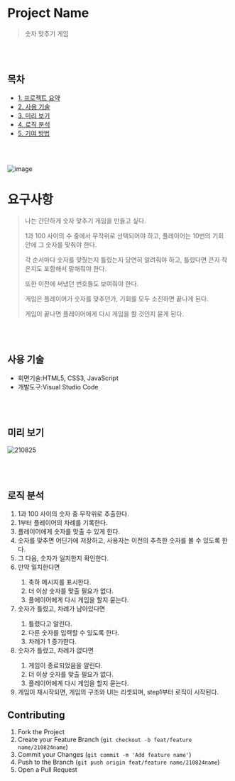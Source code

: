# Project Name
> 숫자 맞추기 게임

<br/>
<br/>

<!-- TABLE OF CONTENTS -->
## 목차

- [1. 프로젝트 요약](#요구-사항)
- [2. 사용 기술](#사용-기술)
- [3. 미리 보기](#미리-보기)
- [4. 로직 분석](#로직-분석)
- [5. 기여 방법](#Contributing)


<br/>
<br/>

<!-- ABOUT THE PROJECT -->

![image](https://user-images.githubusercontent.com/77667889/130807871-b1ea94d4-990c-4dc0-a699-e9c285d2d353.png)

# 요구사항

> 나는 간단하게 숫자 맞추기 게임을 만들고 싶다.
>
> 1과 100 사이의 수 중에서 무작위로 선택되어야 하고, 플레이어는
> 10번의 기회 안에 그 숫자를 맞춰야 한다.
>
> 각 순서마다 숫자를 맞췄는지 틀렸는지 당연히 알려줘야 하고, 틀렸다면 큰지 작은지도 포함해서 말해줘야 한다.
>
> 또한 이전에 써냈던 번호들도 보여줘야 한다.
>
> 게임은 플레이어가 숫자를 맞추던가, 기회를 모두 소진하면 끝나게 된다.
>
> 게임이 끝나면 플레이어에게 다시 게임을 할 것인지 묻게 된다.

<br/>
<br/>



## 사용 기술

* 회면기술:HTML5, CSS3, JavaScript
* 개발도구:Visual Studio Code

<br/>
<br/>

## 미리 보기

![210825](https://user-images.githubusercontent.com/77667889/130807797-51e7bda9-29c0-4ee3-ade2-35ab2a9e056d.gif)

<br/>
<br/>

## 로직 분석

<ol>
  <li>1과 100 사이의 숫자 중 무작위로 추출한다.</li>
  <li>1부터 플레이어의 차례를 기록한다.</li>
  <li>플레이어에게 숫자를 맞출 수 있게 한다.</li>
  <li>숫자를 맞추면 어딘가에 저장하고, 사용자는 이전의 추측한 숫자를 볼 수 있도록 한다.</li>
  <li>그 다음, 숫자가 일치한지 확인한다.</li>
  <li>만약 일치한다면</li>
    <ol>
      <li>축하 메시지를 표시한다.</li>
      <li>더 이상 숫자를 맞출 필요가 없다.</li>
      <li>플에이어에게 다시 게임을 할지 묻는다.</li>
    </ol>
  <li>숫자가 틀렸고, 차례가 남아있다면</li>
    <ol>
      <li>틀렸다고 알린다.</li>
      <li>다른 숫자를 입력할 수 있도록 한다.</li>
      <li>차례가 1 증가한다.</li>
    </ol>
  <li>숫자가 틀렸고, 차례가 없다면</li>
    <ol>
      <li>게임이 종료되었음을 알린다.</li>
      <li>더 이상 숫자를 맞출 필요가 없다.</li>
      <li>플레이어에게 다시 게임을 할지 묻는다.</li>
    </ol>
  <li>게임이 재시작되면, 게임의 구조와 UI는 리셋되며, step1부터 로직이 시작된다.</li>
</ol>



<!-- CONTRIBUTING -->
## Contributing

1. Fork the Project
2. Create your Feature Branch (`git checkout -b feat/feature name/210824name`)
3. Commit your Changes (`git commit -m 'Add feature name'`)
4. Push to the Branch (`git push origin feat/feature name/210824name`)
5. Open a Pull Request



